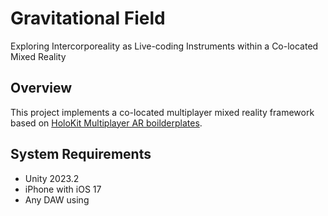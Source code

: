 # Gravitational Field

Exploring Intercorporeality as Live-coding Instruments within a Co-located Mixed Reality 

## Overview

This project implements a co-located multiplayer mixed reality framework based on [HoloKit Multiplayer AR boilderplates](https://github.com/holoi/holokit-multiplayer-ar-boilerplates). 

## System Requirements

- Unity 2023.2
- iPhone with iOS 17
- Any DAW using 
